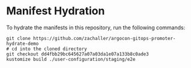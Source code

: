 # Manifest Hydration

To hydrate the manifests in this repository, run the following commands:

```shell
git clone https://github.com/zachaller/argocon-gitops-promoter-hydrate-demo
# cd into the cloned directory
git checkout dd4fbb29bc645627a07a03da1e07a133b8c0ade3
kustomize build ./user-configuration/staging/e2e
```
